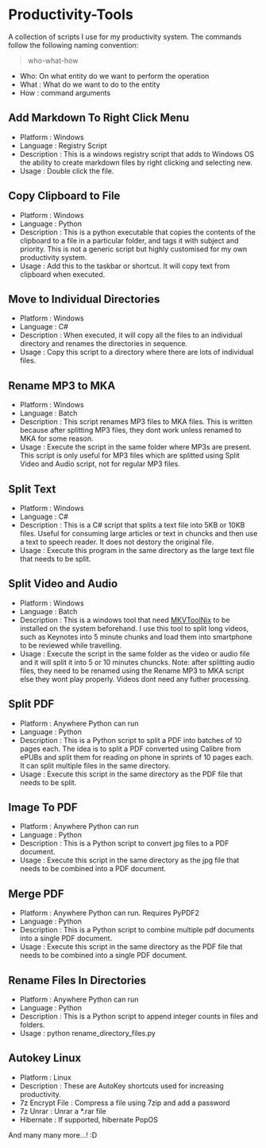 # Productivity-Tools
A collection of scripts I use for my productivity system. The commands follow the following naming convention:

> who-what-how

* Who: On what entity do we want to perform the operation
* What : What do we want to do to the entity
* How : command arguments 

## Add Markdown To Right Click Menu
* Platform : Windows
* Language : Registry Script
* Description : This is a windows registry script that adds to Windows OS the ability to create markdown files by right clicking and selecting new.
* Usage : Double click the file.

## Copy Clipboard to File
* Platform : Windows
* Language : Python
* Description : This is a python executable that copies the contents of the clipboard to a file in a particular folder, and tags it with subject and priority. This is not a generic script but highly customised for my own productivity system.
* Usage : Add this to the taskbar or shortcut. It will copy text from clipboard when executed.

## Move to Individual Directories
* Platform : Windows
* Language : C#
* Description : When executed, it will copy all the files to an individual directory and renames the directories in sequence.
* Usage : Copy this script to a directory where there are lots of individual files.

## Rename MP3 to MKA
* Platform : Windows
* Language : Batch
* Description : This script renames MP3 files to MKA files. This is written because after splitting MP3 files, they dont work unless renamed to MKA for some reason.
* Usage : Execute the script in the same folder where MP3s are present. This script is only useful for MP3 files which are splitted using Split Video and Audio script, not for regular MP3 files.

## Split Text
* Platform : Windows
* Language : C#
* Description : This is a C# script that splits a text file into 5KB or 10KB files. Useful for consuming large articles or text in chuncks and then use a text to speech reader. It does not destory the original file.
* Usage : Execute this program in the same directory as the large text file that needs to be split.

## Split Video and Audio
* Platform : Windows
* Language : Batch
* Description : This is a windows tool that need [MKVToolNix](https://www.videohelp.com/software/MKVToolNix) to be installed on the system beforehand. I use this tool to split long videos, such as Keynotes into 5 minute chunks and load them into smartphone to be reviewed while travelling.
* Usage : Execute the script in the same folder as the video or audio file and it will split it into 5 or 10 minutes chuncks. Note: after splitting audio files, they need to be renamed using the Rename MP3 to MKA script else they wont play properly. Videos dont need any futher processing.


## Split PDF
* Platform : Anywhere Python can run
* Language : Python
* Description : This is a Python script to split a PDF into batches of 10 pages each. The idea is to split a PDF converted using Calibre from ePUBs and split them for reading on phone in sprints of 10 pages each. It can split multiple files in the same directory.
* Usage : Execute this script in the same directory as the PDF file that needs to be split.

## Image To PDF
* Platform : Anywhere Python can run
* Language : Python
* Description : This is a Python script to convert jpg files to a PDF document.
* Usage : Execute this script in the same directory as the jpg file that needs to be combined into a PDF document.

## Merge PDF
* Platform : Anywhere Python can run. Requires PyPDF2
* Language : Python
* Description : This is a Python script to combine multiple pdf documents into a single PDF document.
* Usage : Execute this script in the same directory as the PDF file that needs to be combined into a single PDF document.

## Rename Files In Directories
* Platform : Anywhere Python can run
* Language : Python
* Description : This is a Python script to append integer counts in files and folders.
* Usage : python rename_directory_files.py <name of directory>

## Autokey Linux
* Platform : Linux
* Description : These are AutoKey shortcuts used for increasing productivity.
* 7z Encrypt File : Compress a file using 7zip and add a password
* 7z Unrar : Unrar a *.rar file
* Hibernate : If supported, hibernate PopOS

And many many more...! :D
